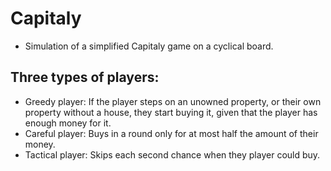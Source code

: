 # Capitaly
- Simulation of a simplified Capitaly game on a cyclical board.

## Three types of players:
- Greedy player: If the player steps on an unowned property, or their own property without a house, they start buying it, given that the player has enough money for it.
- Careful player: Buys in a round only for at most half the amount of their money.
- Tactical player: Skips each second chance when they player could buy. 